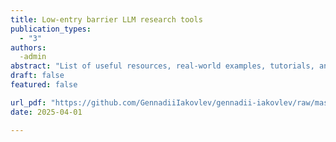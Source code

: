 ```yaml
---
title: Low-entry barrier LLM research tools
publication_types:
  - "3"
authors:
  -admin
abstract: "List of useful resources, real-world examples, tutorials, and vibe coding tools"
draft: false
featured: false

url_pdf: "https://github.com/GennadiiIakovlev/gennadii-iakovlev/raw/master/content/publication/llm-cheatsheet/llm-low-entry.pdf"
date: 2025-04-01  

---
```

